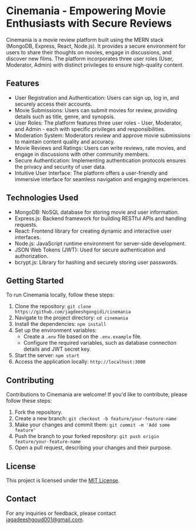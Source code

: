 # Cinemania - Empowering Movie Enthusiasts with Secure Reviews

Cinemania is a movie review platform built using the MERN stack (MongoDB, Express, React, Node.js). It provides a secure environment for users to share their thoughts on movies, engage in discussions, and discover new films. The platform incorporates three user roles (User, Moderator, Admin) with distinct privileges to ensure high-quality content.

## Features

- User Registration and Authentication: Users can sign up, log in, and securely access their accounts.
- Movie Submissions: Users can submit movies for review, providing details such as title, genre, and synopsis.
- User Roles: The platform features three user roles - User, Moderator, and Admin - each with specific privileges and responsibilities.
- Moderation System: Moderators review and approve movie submissions to maintain content quality and accuracy.
- Movie Reviews and Ratings: Users can write reviews, rate movies, and engage in discussions with other community members.
- Secure Authentication: Implementing authentication protocols ensures the privacy and security of user data.
- Intuitive User Interface: The platform offers a user-friendly and immersive interface for seamless navigation and engaging experiences.

## Technologies Used

- MongoDB: NoSQL database for storing movie and user information.
- Express.js: Backend framework for building RESTful APIs and handling requests.
- React: Frontend library for creating dynamic and interactive user interfaces.
- Node.js: JavaScript runtime environment for server-side development.
- JSON Web Tokens (JWT): Used for secure authentication and authorization.
- bcrypt.js: Library for hashing and securely storing user passwords.

## Getting Started

To run Cinemania locally, follow these steps:

1. Clone the repository: `git clone https://github.com/jagdeeshgongidi/cinemania`
2. Navigate to the project directory: `cd cinemania`
3. Install the dependencies: `npm install`
4. Set up the environment variables:
   - Create a `.env` file based on the `.env.example` file.
   - Configure the required variables, such as database connection details and JWT secret key.
5. Start the server: `npm start`
6. Access the application locally: `http://localhost:3000`

## Contributing

Contributions to Cinemania are welcome! If you'd like to contribute, please follow these steps:

1. Fork the repository.
2. Create a new branch: `git checkout -b feature/your-feature-name`
3. Make your changes and commit them: `git commit -m 'Add some feature'`
4. Push the branch to your forked repository: `git push origin feature/your-feature-name`
5. Open a pull request, describing your changes and their purpose.

## License

This project is licensed under the [MIT License](LICENSE).

## Contact

For any inquiries or feedback, please contact jagadeeshgoud001@gmail.com.

